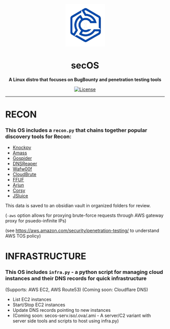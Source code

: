 <div align="center">
  <a>
    <img
      alt="secOS Logo"
      width="125"
      src="./images/transparent_logo.png"
    />
  </a>
  <h1><strong>secOS</strong></h1>
  <p>
    <strong>A Linux distro that focuses on BugBounty and penetration testing tools</strong>
  </p>
  <p>
    <a href="https://github.com/Sechorda/secOS/blob/gh-pages/LICENSE">
      <img alt="License" src="https://img.shields.io/github/license/YourUsername/secOS.svg">
    </a>
  </p>
</div>

---
# RECON

### This OS includes a `recon.py` that chains together popular discovery tools for Recon:
- [Knockpy](https://github.com/guelfoweb/knock)
- [Amass](https://github.com/owasp-amass/amass)
- [Gospider](https://github.com/jaeles-project/gospider)
- [DNSReaper](https://github.com/punk-security/dnsreaper)
- [Wafw00f](https://github.com/EnableSecurity/wafw00f)
- [CloudBrute](https://github.com/0xsha/CloudBrute)
- [FFUF](https://github.com/ffuf/ffuf)
- [Arjun](https://github.com/s0md3v/Arjun)
- [Corsy](https://github.com/s0md3v/Corsy)
- [JSluice](https://github.com/BishopFox/jsluice)

This data is saved to an obsidian vault in organized folders for review.

(`-aws` option allows for proxying brute-force requests through AWS gateway proxy for psuedo-infinite IPs)

(see https://aws.amazon.com/security/penetration-testing/ to understand AWS TOS policy)

# INFRASTRUCTURE

### This OS includes `infra.py` - a python script for managing cloud instances and their DNS records for quick infrastructure

(Supports: AWS EC2, AWS Route53)
(Coming soon: Cloudflare DNS)

- List EC2 instances
- Start/Stop EC2 instances
- Update DNS records pointing to new instances
- (Coming soon: secos-serv.iso/.ova/.ami - A server/C2 variant with server side tools and scripts to host using infra.py)
